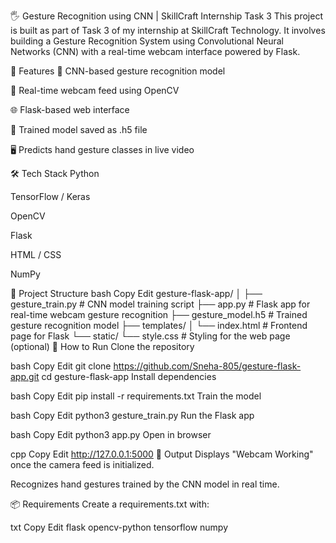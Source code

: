 🖐️ Gesture Recognition using CNN | SkillCraft Internship Task 3
This project is built as part of Task 3 of my internship at SkillCraft Technology. It involves building a Gesture Recognition System using Convolutional Neural Networks (CNN) with a real-time webcam interface powered by Flask.

📌 Features
🧠 CNN-based gesture recognition model

🎥 Real-time webcam feed using OpenCV

🌐 Flask-based web interface

💾 Trained model saved as .h5 file

🖥️ Predicts hand gesture classes in live video

🛠️ Tech Stack
Python

TensorFlow / Keras

OpenCV

Flask

HTML / CSS

NumPy

📂 Project Structure
bash
Copy
Edit
gesture-flask-app/
│
├── gesture_train.py         # CNN model training script
├── app.py                   # Flask app for real-time webcam gesture recognition
├── gesture_model.h5         # Trained gesture recognition model
├── templates/
│   └── index.html           # Frontend page for Flask
└── static/
    └── style.css            # Styling for the web page (optional)
🧪 How to Run
Clone the repository

bash
Copy
Edit
git clone https://github.com/Sneha-805/gesture-flask-app.git
cd gesture-flask-app
Install dependencies

bash
Copy
Edit
pip install -r requirements.txt
Train the model

bash
Copy
Edit
python3 gesture_train.py
Run the Flask app

bash
Copy
Edit
python3 app.py
Open in browser

cpp
Copy
Edit
http://127.0.0.1:5000
🚀 Output
Displays "Webcam Working" once the camera feed is initialized.

Recognizes hand gestures trained by the CNN model in real time.

📦 Requirements
Create a requirements.txt with:

txt
Copy
Edit
flask
opencv-python
tensorflow
numpy
